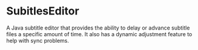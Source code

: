 # SubitlesEditor
A Java subtitle editor that provides the ability to delay or advance subtitle files a specific amount of time.
It also has a dynamic adjustment feature to help with sync problems.
